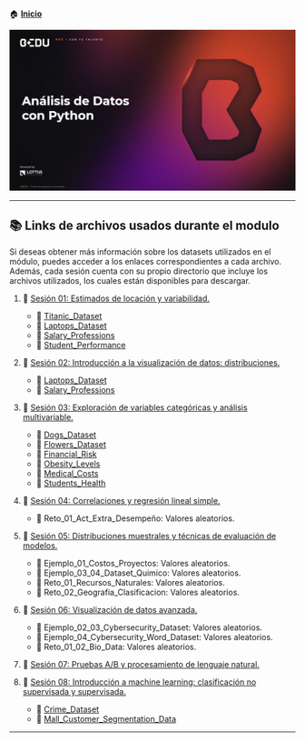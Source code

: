 🏠 [**Inicio**](../Readme.md)

<div align="center">
    <img src="../Sesion-01/Imagenes/Bedu.png" alt="Sesion_01" width=800>
</div>

---


## 📚 Links de archivos usados durante el modulo

Si deseas obtener más información sobre los datasets utilizados en el módulo, puedes acceder a los enlaces correspondientes a cada archivo. Además, cada sesión cuenta con su propio directorio que incluye los archivos utilizados, los cuales están disponibles para descargar.

1. 📁 [Sesión 01: Estimados de locación y variabilidad.](S01/)
    - 🔗 [Titanic_Dataset](https://www.kaggle.com/datasets/patelmanthan17/titanic-dataset)
    - 🔗 [Laptops_Dataset](https://www.kaggle.com/datasets/ishanp923/cleaned-laptops-dataset)
    - 🔗 [Salary_Professions](https://www.kaggle.com/datasets/krishujeniya/salary-prediction-of-data-professions)
    - 🔗 [Student_Performance](https://www.kaggle.com/datasets/aswanikrishnav/student-performance-dataset)

2. 📁 [Sesión 02: Introducción a la visualización de datos: distribuciones.](S02/)
    - 🔗 [Laptops_Dataset](https://www.kaggle.com/datasets/ishanp923/cleaned-laptops-dataset)
    - 🔗 [Salary_Professions](https://www.kaggle.com/datasets/krishujeniya/salary-prediction-of-data-professions)

3. 📁 [Sesión 03: Exploración de variables categóricas y análisis multivariable.](S03/)
    - 🔗 [Dogs_Dataset](https://www.kaggle.com/datasets/waqi786/dogs-dataset-3000-records)
    - 🔗 [Flowers_Dataset](https://www.kaggle.com/datasets/abhayayare/flower-dataset)
    - 🔗 [Financial_Risk](https://www.kaggle.com/datasets/preethamgouda/financial-risk)
    - 🔗 [Obesity_Levels](https://www.kaggle.com/datasets/fatemehmehrparvar/obesity-levels)
    - 🔗 [Medical_Costs](https://www.kaggle.com/datasets/waqi786/medical-costs)
    - 🔗 [Students_Health](https://www.kaggle.com/datasets/innocentmfa/students-health-and-academic-performance)

4. 📁 [Sesión 04: Correlaciones y regresión lineal simple.](S04/)
    - 🎲 Reto_01_Act_Extra_Desempeño: Valores aleatorios.

5. 📁 [Sesión 05: Distribuciones muestrales y técnicas de evaluación de modelos.](S05/)
    - 🎲 Ejemplo_01_Costos_Proyectos: Valores aleatorios.
    - 🎲 Ejemplo_03_04_Dataset_Quimico: Valores aleatorios.
    - 🎲 Reto_01_Recursos_Naturales: Valores aleatorios.
    - 🎲 Reto_02_Geografia_Clasificacion: Valores aleatorios.

6. 📁 [Sesión 06: Visualización de datos avanzada.](S06/)
    - 🎲 Ejemplo_02_03_Cybersecurity_Dataset: Valores aleatorios.
    - 🎲 Ejemplo_04_Cybersecurity_Word_Dataset: Valores aleatorios.
    - 🎲 Reto_01_02_Bio_Data: Valores aleatorios.

7. 📁 [Sesión 07: Pruebas A/B y procesamiento de lenguaje natural.](S07/)

8. 📁 [Sesión 08: Introducción a machine learning: clasificación no supervisada y supervisada.](S08/)
    - 🔗 [Crime_Dataset](https://www.kaggle.com/datasets/aishwaryatechie/nypd-arrest-data-2024)
    - 🔗 [Mall_Customer_Segmentation_Data](https://www.kaggle.com/datasets/muzamillarr/mall-customer-segmentation-data)

---